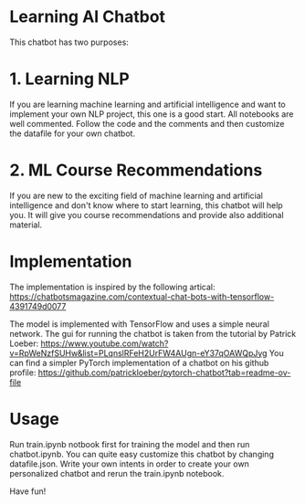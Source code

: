 # Learning AI Chatbot

This chatbot has two purposes:
# 1. Learning NLP
If you are learning machine learning and artificial intelligence and want to implement your own NLP project, this one is a good start. All notebooks are well commented. Follow the code and the comments and then customize the datafile for your own chatbot. 

# 2. ML Course Recommendations
If you are new to the exciting field of machine learning and artificial intelligence and don't know where to start learning, this chatbot will help you. It will give you course recommendations and provide also additional material. 

# Implementation
The implementation is inspired by the following artical: https://chatbotsmagazine.com/contextual-chat-bots-with-tensorflow-4391749d0077

The model is implemented with TensorFlow and uses a simple neural network. 
The gui for running the chatbot is taken from the tutorial by Patrick Loeber: https://www.youtube.com/watch?v=RpWeNzfSUHw&list=PLqnslRFeH2UrFW4AUgn-eY37qOAWQpJyg
You can find a simpler PyTorch implementation of a chatbot on his github profile: 
https://github.com/patrickloeber/pytorch-chatbot?tab=readme-ov-file

# Usage 
Run train.ipynb notbook first for training the model and then run chatbot.ipynb.
You can quite easy customize this chatbot by changing datafile.json. Write your own intents in order to create your own personalized chatbot and rerun the train.ipynb notebook.

Have fun!
